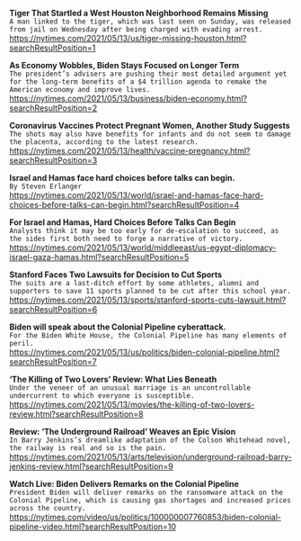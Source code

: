 **Tiger That Startled a West Houston Neighborhood Remains Missing**\
`A man linked to the tiger, which was last seen on Sunday, was released from jail on Wednesday after being charged with evading arrest.`\
https://nytimes.com/2021/05/13/us/tiger-missing-houston.html?searchResultPosition=1

**As Economy Wobbles, Biden Stays Focused on Longer Term**\
`The president’s advisers are pushing their most detailed argument yet for the long-term benefits of a $4 trillion agenda to remake the American economy and improve lives.`\
https://nytimes.com/2021/05/13/business/biden-economy.html?searchResultPosition=2

**Coronavirus Vaccines Protect Pregnant Women, Another Study Suggests**\
`The shots may also have benefits for infants and do not seem to damage the placenta, according to the latest research.`\
https://nytimes.com/2021/05/13/health/vaccine-pregnancy.html?searchResultPosition=3

**Israel and Hamas face hard choices before talks can begin.**\
`By Steven Erlanger`\
https://nytimes.com/2021/05/13/world/israel-and-hamas-face-hard-choices-before-talks-can-begin.html?searchResultPosition=4

**For Israel and Hamas, Hard Choices Before Talks Can Begin**\
`Analysts think it may be too early for de-escalation to succeed, as the sides first both need to forge a narrative of victory.`\
https://nytimes.com/2021/05/13/world/middleeast/us-egypt-diplomacy-israel-gaza-hamas.html?searchResultPosition=5

**Stanford Faces Two Lawsuits for Decision to Cut Sports**\
`The suits are a last-ditch effort by some athletes, alumni and supporters to save 11 sports planned to be cut after this school year.`\
https://nytimes.com/2021/05/13/sports/stanford-sports-cuts-lawsuit.html?searchResultPosition=6

**Biden will speak about the Colonial Pipeline cyberattack.**\
`For the Biden White House, the Colonial Pipeline has many elements of peril.`\
https://nytimes.com/2021/05/13/us/politics/biden-colonial-pipeline.html?searchResultPosition=7

**‘The Killing of Two Lovers’ Review: What Lies Beneath**\
`Under the veneer of an unusual marriage is an uncontrollable undercurrent to which everyone is susceptible.`\
https://nytimes.com/2021/05/13/movies/the-killing-of-two-lovers-review.html?searchResultPosition=8

**Review: ‘The Underground Railroad’ Weaves an Epic Vision**\
`In Barry Jenkins’s dreamlike adaptation of the Colson Whitehead novel, the railway is real and so is the pain.`\
https://nytimes.com/2021/05/13/arts/television/underground-railroad-barry-jenkins-review.html?searchResultPosition=9

**Watch Live: Biden Delivers Remarks on the Colonial Pipeline**\
`President Biden will deliver remarks on the ransomware attack on the Colonial Pipeline, which is causing gas shortages and increased prices across the country.`\
https://nytimes.com/video/us/politics/100000007760853/biden-colonial-pipeline-video.html?searchResultPosition=10

